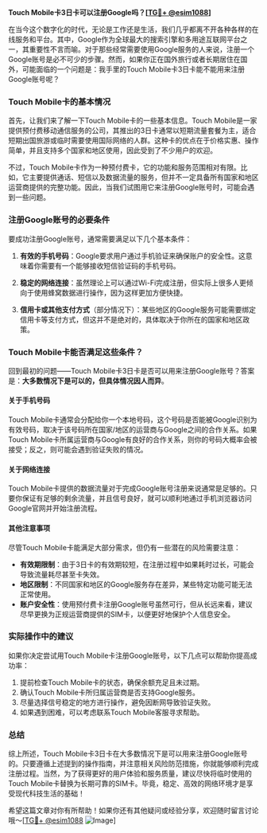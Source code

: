 **Touch Mobile卡3日卡可以注册Google吗？[[TG💪+ @esim1088](https://t.me/s/esim1088)]**

在当今这个数字化的时代，无论是工作还是生活，我们几乎都离不开各种各样的在线服务和平台。其中，Google作为全球最大的搜索引擎和多用途互联网平台之一，其重要性不言而喻。对于那些经常需要使用Google服务的人来说，注册一个Google账号是必不可少的步骤。然而，如果你正在国外旅行或者长期居住在国外，可能面临的一个问题是：我手里的Touch Mobile卡3日卡能不能用来注册Google账号呢？

### Touch Mobile卡的基本情况

首先，让我们来了解一下Touch Mobile卡的一些基本信息。Touch Mobile是一家提供预付费移动通信服务的公司，其推出的3日卡通常以短期流量套餐为主，适合短期出国旅游或临时需要使用国际网络的人群。这种卡的优点在于价格实惠、操作简单，并且支持多个国家和地区使用，因此受到了不少用户的欢迎。

不过，Touch Mobile卡作为一种预付费卡，它的功能和服务范围相对有限。比如，它主要提供通话、短信以及数据流量的服务，但并不一定具备所有国家和地区运营商提供的完整功能。因此，当我们试图用它来注册Google账号时，可能会遇到一些问题。

### 注册Google账号的必要条件

要成功注册Google账号，通常需要满足以下几个基本条件：

1. **有效的手机号码**：Google要求用户通过手机验证来确保账户的安全性。这意味着你需要有一个能够接收短信验证码的手机号码。
   
2. **稳定的网络连接**：虽然理论上可以通过Wi-Fi完成注册，但实际上很多人更倾向于使用蜂窝数据进行操作，因为这样更加方便快捷。
   
3. **信用卡或其他支付方式**（部分情况下）：某些地区的Google服务可能需要绑定信用卡等支付方式，但这并不是绝对的，具体取决于你所在的国家和地区政策。

### Touch Mobile卡能否满足这些条件？

回到最初的问题——Touch Mobile卡3日卡是否可以用来注册Google账号？答案是：**大多数情况下是可以的，但具体情况因人而异**。

#### 关于手机号码

Touch Mobile卡通常会分配给你一个本地号码，这个号码是否能被Google识别为有效号码，取决于该号码所在国家/地区的运营商与Google之间的合作关系。如果Touch Mobile卡所属运营商与Google有良好的合作关系，则你的号码大概率会被接受；反之，则可能会遇到验证失败的情况。

#### 关于网络连接

Touch Mobile卡提供的数据流量对于完成Google账号注册来说通常是足够的。只要你保证有足够的剩余流量，并且信号良好，就可以顺利地通过手机浏览器访问Google官网并开始注册流程。

#### 其他注意事项

尽管Touch Mobile卡能满足大部分需求，但仍有一些潜在的风险需要注意：
- **有效期限制**：由于3日卡的有效期较短，在注册过程中如果耗时过长，可能会导致流量耗尽甚至卡失效。
- **地区限制**：不同国家和地区的Google服务存在差异，某些特定功能可能无法正常使用。
- **账户安全性**：使用预付费卡注册Google账号虽然可行，但从长远来看，建议尽早更换为正规运营商提供的SIM卡，以便更好地保护个人信息安全。

### 实际操作中的建议

如果你决定尝试用Touch Mobile卡注册Google账号，以下几点可以帮助你提高成功率：

1. 提前检查Touch Mobile卡的状态，确保余额充足且未过期。
2. 确认Touch Mobile卡所归属运营商是否支持Google服务。
3. 尽量选择信号稳定的地方进行操作，避免因断网导致验证失败。
4. 如果遇到困难，可以考虑联系Touch Mobile客服寻求帮助。

### 总结

综上所述，Touch Mobile卡3日卡在大多数情况下是可以用来注册Google账号的。只要遵循上述提到的操作指南，并注意相关风险防范措施，你就能够顺利完成注册过程。当然，为了获得更好的用户体验和服务质量，建议尽快将临时使用的Touch Mobile卡替换为长期可靠的SIM卡。毕竟，稳定、高效的网络环境才是享受现代科技生活的基础！

希望这篇文章对你有所帮助！如果你还有其他疑问或经验分享，欢迎随时留言讨论哦～[[TG💪+ @esim1088](https://t.me/s/esim1088) ![Image](https://i.postimg.cc/4NQfJmqS/Snipaste-2025-05-13-00-14-12.png)]